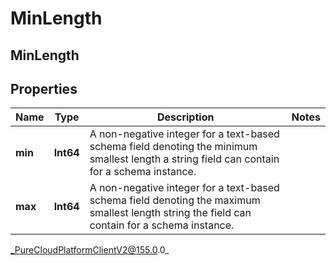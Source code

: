 # MinLength

## MinLength

## Properties

|Name | Type | Description | Notes|
|------------ | ------------- | ------------- | -------------|
| **min** | **Int64** | A non-negative integer for a text-based schema field denoting the minimum smallest length a string field can contain for a schema instance. | |
| **max** | **Int64** | A non-negative integer for a text-based schema field denoting the maximum smallest length string the field can contain for a schema instance. | |



_PureCloudPlatformClientV2@155.0.0_
